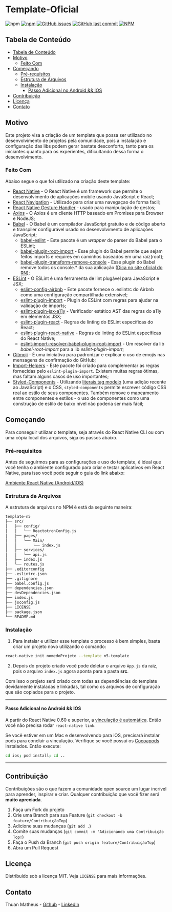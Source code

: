 # Template-Oficial 

<!--
*** Obrigado por estar vendo este README. 
*** Toda sugestão será muito bem-vinda.
*** Request ou abra uma Issue com a tag "sugestão".
*** Readme basedo no template da Rocktseat [https://github.com/Rocketseat/react-native-template-rocketseat-basic]
-->

<!-- PROJECT SHIELDS -->

![npm](https://img.shields.io/npm/v/react-native-template-n5-template?style=for-the-badge)
[![npm](https://img.shields.io/npm/dt/react-native-template-n5-template?style=for-the-badge)]()
[![GitHub issues](https://img.shields.io/github/issues/thuansilva/Template-n5?color=red&style=for-the-badge)](https://github.com/thuansilva/Template-Oficial/issues)
[![GitHub last commit](https://img.shields.io/github/last-commit/thuansilva/Template-n5?color=yellow&style=for-the-badge)](https://github.com/thuansilva/Template-n5/commits/master)
[![NPM](https://img.shields.io/github/license/thuansilva/Template-n5?logoColor=blue&style=for-the-badge)](https://choosealicense.com/licenses/mit)


## Tabela de Conteúdo

- [Tabela de Conteúdo](#tabela-de-conte%C3%BAdo)
- [Motivo](#motivo)
  - [Feito Com](#feito-com)
- [Começando](#come%C3%A7ando)
  - [Pré-requisitos](#pr%C3%A9-requisitos)
  - [Estrutura de Arquivos](#estrutura-de-arquivos)
  - [Instalação](#instala%C3%A7%C3%A3o)
    - [Passo Adicional no Android && IOS](#passo-adicional-no-android-&&-ios)
- [Contribuição](#contribui%C3%A7%C3%A3o)
- [Licença](#licen%C3%A7a)
- [Contato](#contato)

<!-- ABOUT THE PROJECT -->

## Motivo

Este projeto visa a criação de um template que possa ser utilizado no desenvolvimento de projetos pela comunidade, pois a instalação e configuração das libs podem gerar bastate desconforto, tanto para os iniciantes quanto para os experientes, dificultando dessa forma o desenvolvimento.

### Feito Com

Abaixo segue o que foi utilizado na criação deste template:

- [React Native](http://facebook.github.io/react-native/) - O React Native é um framework que permite o desenvolvimento de aplicações mobile usando JavaScript e React;
- [React Navigation](https://reactnavigation.org/) - Utilizado para criar uma navegaçao de forma facil;
- [React Native Gesture Handler](https://kmagiera.github.io/react-native-gesture-handler/) - usado para manipulação de gestos;
- [Axios](https://github.com/axios/axios) - O Axios é um cliente HTTP baseado em Promises para Browser e NodeJS;
- [Babel](https://babeljs.io/) - O Babel é um compilador JavaScript gratuito e de código aberto e transpiler configurável usado no desenvolvimento de aplicações JavaScript;
  - [babel-eslint](https://github.com/babel/babel-eslint) - Este pacote é um _wrapper_ do parser do Babel para o ESLint;
  - [babel-plugin-root-import](https://github.com/entwicklerstube/babel-plugin-root-import) - Esse plugin do Babel permite que sejam feitos imports e requires em caminhos baseados em uma raiz(root);
  - [babel-plugin-transform-remove-console](https://github.com/babel/minify/tree/master/packages/babel-plugin-transform-remove-console) - Esse plugin do Babel remove todos os console.\* da sua aplicação ([Dica no site oficial do RN](https://facebook.github.io/react-native/docs/performance#using-consolelog-statements));
- [ESLint](https://eslint.org/) - O ESLint é uma ferramenta de lint plugável para JavaScript e JSX;
  - [eslint-config-airbnb](https://github.com/airbnb/javascript/tree/master/packages/eslint-config-airbnb) - Este pacote fornece o .eslintrc do Airbnb como uma configuração compartilhada extensível;
  - [eslint-plugin-import](https://github.com/benmosher/eslint-plugin-import) - Plugin do ESLint com regras para ajudar na validação de imports;
  - [eslint-plugin-jsx-a11y](https://github.com/evcohen/eslint-plugin-jsx-a11y) - Verificador estático AST das regras do a11y em elementos JSX;
  - [eslint-plugin-react](https://github.com/yannickcr/eslint-plugin-react) - Regras de linting do ESLint específicas do React;
  - [eslint-plugin-react-native](https://github.com/Intellicode/eslint-plugin-react-native) - Regras de linting do ESLint específicas do React Native;
  - [eslint-import-resolver-babel-plugin-root-import](https://github.com/olalonde/eslint-import-resolver-babel-root-import) - Um resolver da lib _babel-root-import_ para a lib _eslint-plugin-import_;
- [Gitmoji](https://gitmoji.carloscuesta.me/) - É uma iniciativa para padronizar e explicar o uso de emojis nas mensagens de confirmação do GitHub;
- [Import-Helpers](https://github.com/Tibfib/eslint-plugin-import-helpers#readme) - Este pacote foi criado para complementar as regras fornecidas pelo `eslint-plugin-import`. Existem muitas regras ótimas, mas faltam alguns casos de uso importantes;
- [Styled-Components](https://styled-components.com/) - Utilizando [literais tag modelo](https://styled-components.com/docs/advanced#tagged-template-literals) (uma adição recente ao JavaScript) e o CSS, `styled-components` permite escrever código CSS real ao estilo de seus componentes. Também remove o mapeamento entre componentes e estilos - o uso de componentes como uma construção de estilo de baixo nível não poderia ser mais fácil;

<!-- GETTING STARTED -->

## Começando

Para conseguir utilizar o template, seja através do React Native CLI ou com uma cópia local dos arquivos, siga os passos abaixo.

### Pré-requisitos

Antes de seguirmos para as configurações e uso do template, é ideal que você tenha o ambiente configurado para criar e testar aplicativos em React Native, para isso você pode seguir o guia do link abaixo:

[Ambiente React Native (Android/iOS)](https://github.com/Rocketseat/ambiente-react-native)

### Estrutura de Arquivos

A estrutura de arquivos no NPM é está da seguinte maneira:

```bash
template-n5
├── src/
│   ├── config/
│   │   └── ReactotronConfig.js
│   ├── pages/
│   │   └── Main/
│   │       └── index.js
│   ├── services/
│   │   └── api.js
│   ├── index.js
│   └── routes.js
├── .editorconfig
├── .eslintrc.json
├── .gitignore
├── babel.config.js
├── dependencies.json
├── devDependencies.json
├── index.js
├── jsconfig.js
├── LICENSE
├── package.json
└── README.md
```

### Instalação

1. Para instalar e utilizar esse template o processo é bem simples, basta criar um projeto novo utilizando o comando:

```sh
react-native init nomedoProjeto --template n5-template
```

2. Depois do projeto criado você pode deletar o arquivo `App.js` da raiz, pois o arquivo `index.js` agora aponta para a pasta **src**.

Com isso o projeto será criado com todas as dependências do template devidamente instaladas e linkadas, tal como os arquivos de configuração que são copiados para o projeto.

---

#### Passo Adicional no Android && IOS

A partir do React Native 0.60 e superior, a [vinculação é automática](https://github.com/react-native-community/cli/blob/master/docs/autolinking.md). Então você não precisa rodar `react-native link`.

Se você estiver em um Mac e desenvolvendo para iOS, precisará instalar pods para concluir a vinculação. Verifique se você possui os [Cocoapods](https://cocoapods.org/) instalados. Então execute:

```sh
cd ios; pod install; cd ..
```
---

## Contribuição

Contribuições são o que fazem a comunidade open source um lugar incrível para aprender, inspirar e criar. Qualquer contribuição que você fizer será **muito apreciada**.

1. Faça um Fork do projeto
2. Crie uma Branch para sua Feature (`git checkout -b feature/ContribuiçãoTop`)
3. Adicione suas mudanças (`git add .`)
4. Comite suas mudanças (`git commit -m 'Adicionando uma Contribuição Top!`)
5. Faça o Push da Branch (`git push origin feature/ContribuiçãoTop`)
6. Abra um Pull Request

<!-- LICENSE -->

## Licença

Distribuído sob a licença MIT. Veja `LICENSE` para mais informações.

<!-- CONTACT -->

## Contato

Thuan Matheus - [Github](https://github.com/thuansilva) - [LinkedIn](https://br.linkedin.com/in/thuan-matheus-0a5644171)
